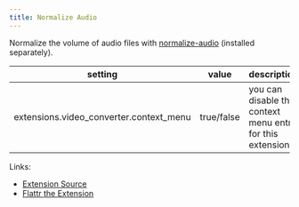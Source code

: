 ```yaml
---
title: Normalize Audio
---
```


Normalize the volume of audio files with [normalize-audio](http://normalize.nongnu.org/) (installed separately).

| setting                                   | value      | description                                               |
|-------------------------------------------|------------|-----------------------------------------------------------|
| extensions.video\_converter.context\_menu | true/false | you can disable the context menu entry for this extension |

Links:

-   [Extension Source](https://github.com/gpodder/gpodder/blob/master/share/gpodder/extensions/normalize_audio.py)
-   [Flattr the Extension](https://flattr.com/thing/1248762/gPodder-Video-Converter-Extension)

